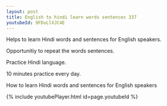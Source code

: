 ```yaml
---
layout: post
title: English to hindi learn words sentences 337 
youtubeId: 9FDuLlXJC4E
---
```

 
 
Helps to learn Hindi words and sentences for English speakers.

Opportunitiy to repeat the words sentences. 

Practice Hindi language. 
 
10 minutes practice every day. 
 
How to learn Hindi words and sentences for English speakers 
 
{% include youtubePlayer.html id=page.youtubeId %}
 
